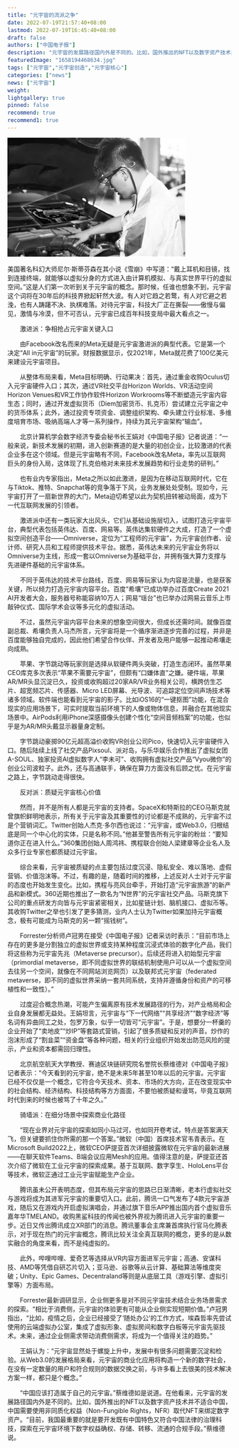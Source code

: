 ```yaml
---
title: "元宇宙的流派之争"
date: 2022-07-19T21:57:40+08:00
lastmod: 2022-07-19T16:45:40+08:00
draft: false
authors: ["中国电子报"]
description: "元宇宙的发展路径国内外是不同的。比如，国外推出的NFT以及数字资产技术并不适合中国，中国需要使用非同质化权益（Non-Fungible Rights，NFR）取代NFT来绑定数字资产。"
featuredImage: "1658194468634.jpg"
tags: ["元宇宙","元宇宙创造","元宇宙核心"]
categories: ["news"]
news: ["元宇宙"]
weight: 
lightgallery: true
pinned: false
recommend: true
recommend1: true
---
```


![1](1658194128991.jpg)

美国著名科幻大师尼尔·斯蒂芬森在其小说《雪崩》中写道：“戴上耳机和目镜，找到连接终端，就能够以虚拟分身的方式进入由计算机模拟、与真实世界平行的虚拟空间。”这是人们第一次听到关于元宇宙的概念。那时候，任谁也想象不到，元宇宙这个词将在30年后的科技界掀起轩然大波。有人对它趋之若鹜，有人对它避之若浼，也有人踌躇不决、执棋难落。对待元宇宙，科技大厂正在撕裂——傲慢与偏见，激情与冷漠，但不可否认，元宇宙已成百年科技变局中最大看点之一。

  激进派：争相抢占元宇宙关键入口

  由Facebook改名而来的Meta无疑是元宇宙激进派的典型代表。它是第一个决定“All in元宇宙”的玩家。财报数据显示，仅2021年，Meta就花费了100亿美元来建设元宇宙项目。

  从整体布局来看，Meta目标明确、行动果决：首先，通过重金收购Oculus切入元宇宙硬件入口；其次，通过VR社交平台Horizon Worlds、VR活动空间Horizon Venues和VR工作协作软件Horizon Workrooms等不断塑造元宇宙内容生态；同时，通过开发虚拟货币（Diem加密货币、扎克币）尝试建立元宇宙之中的货币体系；此外，通过投资专项资金、调整组织架构、牵头建立行业标准、多维度培育市场、吸纳高端人才等一系列操作，持续为其元宇宙架构“输血”。

  北京计算机学会数字经济专委会秘书长王娟对《中国电子报》记者说道：“一般来说，新技术发展的初期，进入创新赛道的是大量的初创企业，比较激进的代表企业多在这个领域。但是元宇宙略有不同，Facebook改名Meta，率先以互联网巨头的身份入局，这体现了扎克伯格对未来技术发展趋势和行业走势的研判。”

  也有业内专家指出，Meta之所以如此激进，是因为在移动互联网时代，它在与Tiktok、推特、Snapchat等的竞争落于下风，业务发展处处受制。现如今，元宇宙打开了一扇新世界的大门，Meta迫切希望以此为契机扭转被动局面，成为下一代互联网发展的引领者。

  激进派中还有一类玩家大出风头，它们从基础设施层切入，试图打造元宇宙平台，典型代表包括英伟达、百度、网易等。英伟达集软硬件之大成，打造了一个虚拟空间创造平台——Omniverse，定位为“工程师的元宇宙”，为元宇宙创作者、设计师、研究人员和工程师提供技术平台。据悉，英伟达未来的元宇宙业务将以Omniverse为主线，形成一套以Omniverse为基础平台，并拥有强大算力支撑与先进硬件基础的元宇宙体系。

  不同于英伟达的技术平台路线，百度、网易等玩家认为内容是流量，也是获客关键，所以倾力打造元宇宙内容平台。百度“希壤”已成功举办过百度Create 2021 AI开发者大会，服务器号称能容纳10万人；网易“瑶台”也已举办过网易云音乐上市敲钟仪式、国际学术会议等多元化的虚拟活动。

  不过，虽然元宇宙内容平台未来的想象空间很大，但成长还需时间。就像百度副总裁、希壤负责人马杰所言，元宇宙将是一个循序渐进逐步完善的过程，并非是百度能够独自完成的，因此他们希望合作伙伴、开发者及用户能够一起推动希壤走向成熟。

  苹果、字节跳动等玩家则是选择从软硬件两头突破，打造生态闭环。虽然苹果CEO库克多次表示“苹果不需要元宇宙”，但颇有“口嫌体直”之嫌。硬件端，苹果AR/MR头显沉淀已久，投资或收购超过20家AR/VR业务相关公司，横跨仿生芯片、超宽频芯片、传感器、Micro LED屏幕、光导波、可追踪定位空间声场技术等诸多领域。软件端也能看到元宇宙的影子。比如iOS16的“一键抠图”功能，在混合现实的应用场景下，可实时提取当前环境下的人像或物体信息，并融合在其他现实场景中。AirPods利用iPhone深感摄像头创建个性化“空间音频档案”的功能，也似乎是为AR/MR头戴显示器量身定制。

  字节跳动豪掷90亿元超高溢价收购VR创业公司Pico，快速切入元宇宙硬件入口。随后陆续上线了社交产品Pixsoul、派对岛，与乐华娱乐合作推出了虚拟女团A-SOUL、独家投资AI虚拟数字人“李未可”、收购拥有虚拟社交产品“Vyou微你”的创业公司波粒子。此外，还与高通联手，确保在算力方面没有后顾之忧。在元宇宙之路上，字节跳动走得很快。

  反对派：质疑元宇宙核心价值

  然而，并不是所有人都是元宇宙的支持者。SpaceX和特斯拉的CEO马斯克就曾旗帜鲜明地表示，所有关于元宇宙及其重要性的讨论都是不成熟的，元宇宙不过是个营销词汇。Twitter创始人杰克·多尔西也说过：“元宇宙，或Web3.0，归根结底是同一个中心化的实体，只是名称不同。”他甚至警告所有元宇宙的粉丝：“要知道你正在进入什么。”360集团创始人周鸿祎、携程联合创始人梁建章等企业名人及众多行业专家也都质疑过元宇宙。

  综合来看，元宇宙被质疑的点主要包括过度沉浸、隐私安全、难以落地、虚假营销、价值泡沫等。不过，有趣的是，随着时间的推移，上述反对人士对于元宇宙的态度也开始发生变化。比如，携程与亮风台牵手，开始打造“元宇宙旅游”的新产品和新模式。360近期也推出了一款名为“N世界”的元宇宙社交产品。马斯克旗下公司的重点研发方向皆与元宇宙紧密相关，比如星链计划、脑机接口、虚拟币等。其收购Twitter之举也引发了更多猜测，业内人士认为Twitter如果加持元宇宙概念，极有可能成为马斯克的另一颗“摇钱树”。

  Forrester分析师卢冠男在接受《中国电子报》记者采访时表示：“目前市场上存在的更多是分割独立的虚拟世界或支持某种程度沉浸式体验的数字化产品，我们将这些称为元宇宙先兆（Metaverse precursor）。后续还将进入初始型元宇宙（primordial metaverse，即不同虚拟世界的联结机制使用户可以从一个虚拟空间去往另一个空间，就像在不同网站浏览网页）以及联邦式元宇宙（federated metaverse，即不同的虚拟世界采纳一套共同系统，支持并遵循身份和资产的可移植性和一致性）。”

  过度迎合概念热潮，可能产生偏离原有技术发展路径的行为，对产业格局和企业自身发展都无益处。王娟坦言，元宇宙与“下一代网络”“共享经济”“数字经济”等名词有异曲同工之处，包罗万象，似乎一切皆可“元宇宙”。于是，想要分一杯羹的企业开始了“卖地皮”“炒IP”等套路式营销，引起了很多质疑和反对的声音。炒作的泡沫形成了“割韭菜”“资金盘”等各种问题，相关的行业组织开始发出防范风险的提示，产业和资本都需回归理性。

  北京航空航天大学教授、赛迪区块链研究院名誉院长蔡维德对《中国电子报》记者表示：“今天看到的元宇宙，绝不是未来5年甚至10年以后的元宇宙。元宇宙已经不仅仅是一个概念，它符合今天技术、资本、市场的大方向，正在改变现实中的社会结构、经济结构、科技结构等方方面面，不要怕被质疑和谩骂，毕竟互联网时代到来的时候也被骂了十年之久。”

  骑墙派：在细分场景中探索商业化路径

  “现在业界对元宇宙的探索如同小马过河，也如同开卷考试，特点是答案满天飞，但关键要抓住你所需的那一个答案。”微软（中国）首席技术官韦青表示。在Microsoft Build2022上，微软CEO萨提亚首次详细披露微软在元宇宙的最新进展——在聊天软件Teams、B端会议应用Mesh的应用。值得注意的是，萨提亚还首次介绍了微软在工业元宇宙的探索成果。基于互联网、数字孪生、HoloLens平台等技术，微软正通过工业元宇宙赋能生产企业。

  腾讯虽未公开表明态度，但其布局元宇宙的思路已日渐清晰，老本行虚拟社交与游戏将成为其进军元宇宙的重要切入口。此前，腾讯一口气发布了4款元宇宙游戏，随后又在游戏内开启虚拟演唱会，并通过旗下音乐APP推出国内首个虚拟音乐嘉年华TMELAND。收购黑鲨科技的传闻也被外界视为腾讯进入元宇宙的重要一步。近日又传出腾讯成立XR部门的消息。腾讯董事会主席兼首席执行官马化腾表示，对于现在热门的元宇宙概念，腾讯比较关注全真互联网的概念，更多的是从数实融合的角度来看，而不是纯虚拟的。

  此外，哔哩哔哩、爱奇艺等选择从VR内容方面进军元宇宙；高通、安谋科技、AMD等凭借自研芯片切入；亚马逊、谷歌等从云计算、基础算法等维度突破；Unity、Epic Games、Decentraland等则是从底层工具（游戏引擎、虚拟引擎等）方面布局。

  Forrester最新调研显示，企业侧更多是对不同元宇宙技术结合业务场景需求的探索。“相比于消费侧，元宇宙的体验更有可能从企业侧实现短期价值。”卢冠男指出，“比如，疫情之后，企业已经接受了‘随处办公’的工作方式，埃森哲率先尝试使用的云端虚拟办公室，集成了虚拟形象、虚拟房间和数字白板等元宇宙先驱技术。未来，通过企业侧需求带动消费侧需求，将成为一个值得关注的趋势。”

  王娟认为：“元宇宙显然处于螺旋上升中，发展中有很多问题需要沉淀和检验。从Web3.0的发展格局来看，元宇宙的商业化应用将构造一个新的数字社会，在没有一定数量的用户和符合规则的数据交换之前，与许多看上去很美的技术解决方案一样，都只是个概念。”

  “中国应该打造属于自己的元宇宙。”蔡维德如是说道。在他看来，元宇宙的发展路径国内外是不同的。比如，国外推出的NFT以及数字资产技术并不适合中国，中国需要使用非同质化权益（Non-Fungible Rights，NFR）取代NFT来绑定数字资产。“目前，我国最重要的就是要开发既有中国特色又符合中国法律的治理科技，探索在元宇宙环境下数字权益确权、存储、转移、流通的合规手段。”蔡维德说。